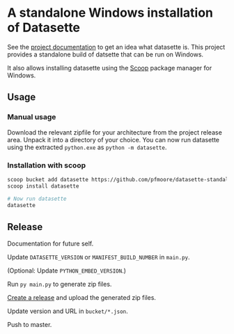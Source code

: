 # A standalone Windows installation of Datasette

See the [project documentation](https://docs.datasette.io/en/stable/)
to get an idea what datasette is. This project provides a standalone
build of datsette that can be run on Windows.

It also allows installing datasette using the [Scoop](https://scoop.sh/)
package manager for Windows.


## Usage

### Manual usage

Download the relevant zipfile for your architecture from the project
release area. Unpack it into a directory of your choice. You can now
run datasette using the extracted `python.exe` as `python -m datasette`.

### Installation with scoop

```bash
scoop bucket add datasette https://github.com/pfmoore/datasette-standalone
scoop install datasette

# Now run datasette
datasette
```

## Release

Documentation for future self.

Update `DATASETTE_VERSION` or `MANIFEST_BUILD_NUMBER` in `main.py`.

(Optional: Update `PYTHON_EMBED_VERSION`.)

Run `py main.py` to generate zip files.

[Create a release](https://github.com/pfmoore/datasette-standalone/releases/new)
and upload the generated zip files.

Update version and URL in `bucket/*.json`.

Push to master.
